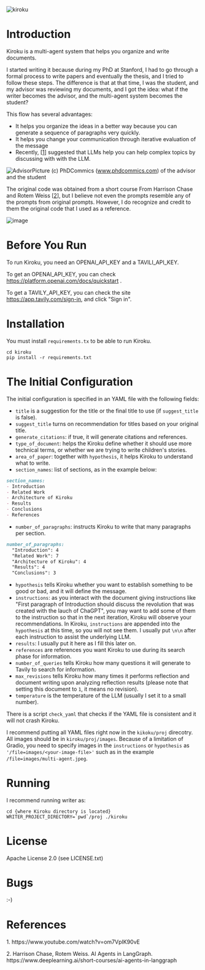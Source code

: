 ![kiroku](https://github.com/user-attachments/assets/0a254a3d-2358-40dc-91c1-ff16fa09c6f4)
 
# Introduction

Kiroku is a multi-agent system that helps you organize and write documents.  

I started writing it because during my PhD at Stanford, I had to go through a formal process to write papers and eventually the thesis, and I tried to follow these steps. 
The difference is that at that time, I was the student, and my advisor was reviewing my documents, and I got the idea: what if the writer becomes the advisor, and the 
multi-agent system becomes the student?

This flow has several advantages:
- It helps you organize the ideas in a better way because you can generate a sequence of paragraphs very quickly.
- It helps you change your communication through iterative evaluation of the message
- Recently, [<a href="#1">1</a>] suggested that LLMs help you can help complex topics by discussing with with the LLM.

![AdvisorPicture](https://github.com/user-attachments/assets/dbbed542-4d24-4af2-bf83-3d6fc5113c4f)
(c) PhDCommics (www.phdcommics.com) of the advisor and the student

The original code was obtained from a short course From Harrison Chase and Rotem Weiss [<a href="#2">2</a>], 
but I believe not even the prompts resemble any of the prompts from original prompts. However, I do recognize and
credit to them the original code that I used as a reference.

![image](https://github.com/user-attachments/assets/d5212215-4eb9-4198-a3b4-4ea0b8f7f249)

# Before You Run

To run Kiroku, you need an OPENAI_API_KEY and a TAVILI_API_KEY.

To get an OPENAI_API_KEY, you can check https://platform.openai.com/docs/quickstart .

To get a TAVILY_API_KEY, you can check the site https://app.tavily.com/sign-in, and click "Sign in".

# Installation

You must install `requirements.tx` to be able to run Kiroku.

```shell
cd kiroku
pip install -r requirements.txt
```

# The Initial Configuration

The initial configuration is specified in an YAML file with the following fields:

- `title` is a suggestion for the title or the final title to use (if `suggest_title` is false).
- `suggest_title` turns on recommendation for titles based on your original title.
- `generate_citations`: if true, it will generate citations and references.
- `type_of_document`: helps the Kiroku define whether it should use more technical terms, or whether we are trying to write children's stories.
- `area_of_paper`: together with `hypothesis`, it helps Kiroku to understand what to write.
- `section_names`: list of sections, as in the example below:
```markdown
section_names:
- Introduction
- Related Work
- Architecture of Kiroku
- Results
- Conclusions
- References
```
- `number_of_paragraphs`: instructs Kiroku to write that many paragraphs per section.
```markdown
number_of_paragraphs:
  "Introduction": 4
  "Related Work": 7
  "Architecture of Kiroku": 4
  "Results": 4
  "Conclusions": 3
```
- `hypothesis` tells Kiroku whether you want to establish something to be good or bad, and it will define the message.
- `instructions`: as you interact with the document giving instructions like "First paragraph of Introduction should
discuss the revolution that was created with the lauch of ChaGPT", you may want to add some of them to the instruction so that
in the next iteration, Kiroku will observe your recommendations. In Kiroku, `instructions` are appended into the `hypothesis` at
this time, so you will not see them. I usually put `\n\n` after each instruction to assist the underlying LLM.
- `results`: I usually put it here as I fill this later on.
- `references` are references you want Kiroku to use during its search phase for information.
- `number_of_queries` tells Kiroku how many questions it will generate to Tavily to search for information.
- `max_revisions` tells Kiroku how many times it performs reflection and document writing upon analyzing reflection results
(please note that setting this document to `1`, it means no revision).
- `temperature` is the temperature of the LLM (usually I set it to a small number).

There is a script `check_yaml` that checks if the YAML file is consistent and it will not crash Kiroku.

I recommend putting all YAML files right now in the `kikoku/proj` direcotry. All images should be in `kiroku/proj/images`. Because of a 
limitation of Gradio, you need to specify images in the `instructions` or `hypothesis` as `'/file=images/<your-image-file>'` such as
in the example `/file=images/multi-agent.jpeg`.

# Running

I recommend running writer as:

```shell
cd {where Kiroku directory is located}
WRITER_PROJECT_DIRECTORY=`pwd`/proj ./kiroku
```

# License

Apache License 2.0 (see LICENSE.txt)

# Bugs

:-)

# References

<p id=1> 1. https://www.youtube.com/watch?v=om7VpIK90vE</p>

<p id=2> 2. Harrison Chase, Rotem Weiss. AI Agents in LangGraph. https://www.deeplearning.ai/short-courses/ai-agents-in-langgraph</p>



